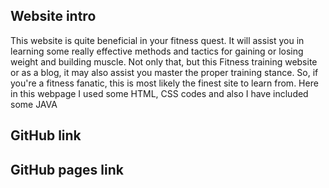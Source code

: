 ## Website intro

This website is quite beneficial in your fitness quest. It will assist you in learning some really effective methods and tactics for gaining or losing weight and building muscle. Not only that, but this Fitness training website or as a blog, it may also assist you master the proper training stance. So, if you're a fitness fanatic, this is most likely the finest site to learn from. Here in this webpage I used some HTML, CSS codes and also I have included some JAVA

## GitHub link


## GitHub pages link